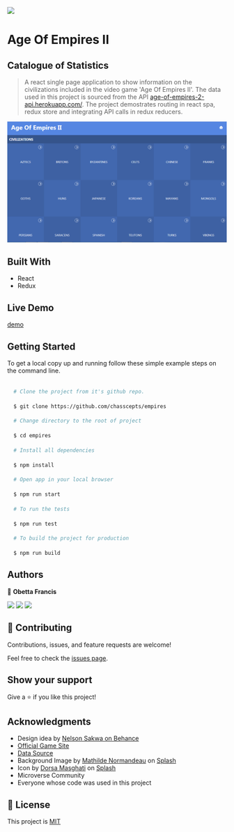![](https://img.shields.io/badge/Microverse-blueviolet)

# Age Of Empires II

## Catalogue of Statistics

> A react single page application to show information on the civilizations included in the video game 'Age Of Empires II'. The data used in this project is sourced from the API [age-of-empires-2-api.herokuapp.com/](https://age-of-empires-2-api.herokuapp.com/docs/). The project demostrates routing in react spa, redux store and integrating API calls in redux reducers.

![screenshot](./app_screenshot.png)

## Built With

- React
- Redux

## Live Demo

[demo](https://chass-empires.herokuapp.com/)

## Getting Started

To get a local copy up and running follow these simple example steps on the command line.

```bash

  # Clone the project from it's github repo.

  $ git clone https://github.com/chasscepts/empires

  # Change directory to the root of project

  $ cd empires

  # Install all dependencies

  $ npm install

  # Open app in your local browser

  $ npm run start

  # To run the tests

  $ npm run test

  # To build the project for production

  $ npm run build

```

## Authors

👤 **Obetta Francis**

[![](https://img.shields.io/badge/GitHub-100000?style=for-the-badge&logo=github&logoColor=white)](https://github.com/chasscepts) [![](https://img.shields.io/badge/Twitter-1DA1F2?style=for-the-badge&logo=twitter&logoColor=white)](https://twitter.com/chasscepts) [![](https://img.shields.io/badge/LinkedIn-0077B5?style=for-the-badge&logo=linkedin&logoColor=white)](https://www.linkedin.com/in/chasscepts/)

## 🤝 Contributing

Contributions, issues, and feature requests are welcome!

Feel free to check the [issues page](https://github.com/chasscepts/empires/issues).

## Show your support

Give a ⭐️ if you like this project!

## Acknowledgments
- Design idea by [Nelson Sakwa on Behance](https://www.behance.net/sakwadesignstudio)
- [Official Game Site](https://www.ageofempires.com/games/aoeiide/)
- [Data Source](https://age-of-empires-2-api.herokuapp.com/docs/)
- Background Image by [Mathilde Normandeau](https://unsplash.com/@mathildeeee?utm_source=unsplash&utm_medium=referral&utm_content=creditCopyText) on [Splash](https://unsplash.com/s/photos/blue?utm_source=unsplash&utm_medium=referral&utm_content=creditCopyText)
- Icon by [Dorsa Masghati](https://unsplash.com/@dorsamasghati?utm_source=unsplash&utm_medium=referral&utm_content=creditCopyText) on [Splash](https://unsplash.com/s/photos/blue?utm_source=unsplash&utm_medium=referral&utm_content=creditCopyText)
- Microverse Community
- Everyone whose code was used in this project

## 📝 License

This project is [MIT](./LICENSE)
